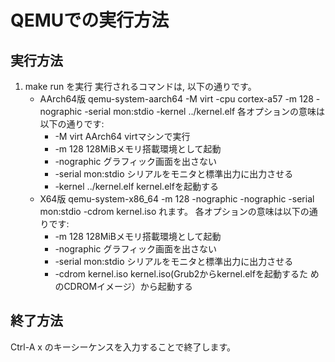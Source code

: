 # QEMUでの実行方法

## 実行方法

1. make run を実行
   実行されるコマンドは, 以下の通りです。
   * AArch64版
      qemu-system-aarch64 -M virt -cpu cortex-a57 -m 128 -nographic
      -serial mon:stdio -kernel ../kernel.elf 
	  各オプションの意味は以下の通りです:
	  * -M virt   AArch64 virtマシンで実行
	  * -m 128    128MiBメモリ搭載環境として起動
	  * -nographic グラフィック画面を出さない
	  * -serial mon:stdio シリアルをモニタと標準出力に出力させる
	  * -kernel ../kernel.elf  kernel.elfを起動する
   * X64版
      qemu-system-x86_64 -m 128 -nographic -nographic -serial
      mon:stdio -cdrom kernel.iso
      れます。
	  各オプションの意味は以下の通りです:
	  * -m 128     128MiBメモリ搭載環境として起動
	  * -nographic グラフィック画面を出さない
	  * -serial mon:stdio シリアルをモニタと標準出力に出力させる
	  * -cdrom kernel.iso  kernel.iso(Grub2からkernel.elfを起動するた
        めのCDROMイメージ）から起動する

## 終了方法
  Ctrl-A x のキーシーケンスを入力することで終了します。
  
